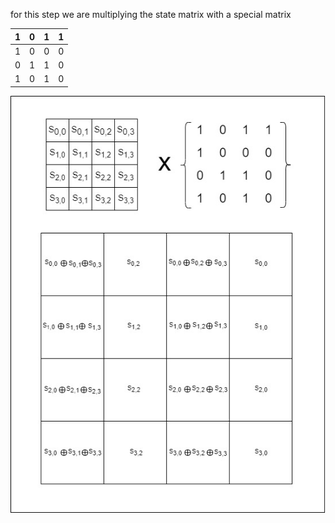 for this step we are multiplying the state matrix with a special matrix

 | 1 | 0 | 1 | 1 |
 |---|---|---|---|
 | 1 | 0 | 0 | 0 |
 | 0 | 1 | 1 | 0 |
 | 1 | 0 | 1 | 0 |



![Demo screen shot](../images/mixedcolumnimage3.jpg)